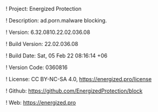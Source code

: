 ! Project: Energized Protection

! Description: ad.porn.malware blocking.

! Version: 6.32.0810.22.02.036.08

! Build Version: 22.02.036.08

! Build Date: Sat, 05 Feb 22 08:16:14 +06

! Version Code: 0360816

! License: CC BY-NC-SA 4.0, https://energized.pro/license

! Github: https://github.com/EnergizedProtection/block

! Web: https://energized.pro
